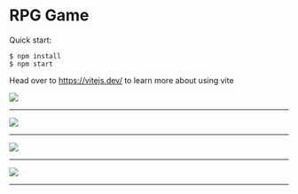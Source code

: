 # RPG Game

Quick start:
```
$ npm install
$ npm start
```
Head over to https://vitejs.dev/ to learn more about using vite

<img src='https://user-images.githubusercontent.com/20695270/201988477-e8d07b76-8535-4a7f-aac8-1dd5a413be0d.png'><hr>
<img src='https://user-images.githubusercontent.com/20695270/201988503-d0a8e460-eed7-438a-8dd9-ecc810a9f0c1.png'><hr>
<img src='https://user-images.githubusercontent.com/20695270/201988504-0ac7c99b-7e4c-4052-8d15-f199a660f688.png'><hr>
<img src='https://user-images.githubusercontent.com/20695270/201988500-698faae9-99ef-48ee-8b13-4117e0ad0589.png'><hr>




